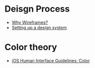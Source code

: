 # Deisgn Process

* [Why Wireframes?](http://thehipperelement.com/post/158108301994/why-wireframes)
* [Setting up a design system](https://blog.prototypr.io/design-system-ac88c6740f53#.wqd23w3y0)


# Color theory

* [iOS Human Interface Guidelines: Color](https://developer.apple.com/ios/human-interface-guidelines/visual-design/color/)
